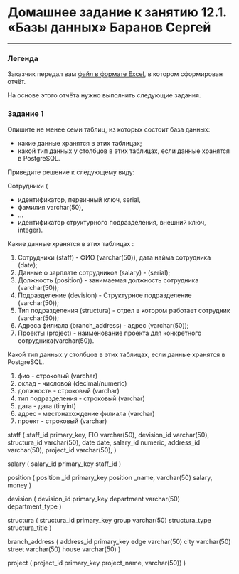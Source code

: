 # Домашнее задание к занятию 12.1. «Базы данных» Баранов Сергей


---


### Легенда

Заказчик передал вам [файл в формате Excel](https://github.com/netology-code/sdb-homeworks/blob/main/resources/hw-12-1.xlsx), в котором сформирован отчёт. 

На основе этого отчёта нужно выполнить следующие задания.

### Задание 1

Опишите не менее семи таблиц, из которых состоит база данных:

- какие данные хранятся в этих таблицах;
- какой тип данных у столбцов в этих таблицах, если данные хранятся в PostgreSQL.

Приведите решение к следующему виду:

Сотрудники (

- идентификатор, первичный ключ, serial,
- фамилия varchar(50),
- ...
- идентификатор структурного подразделения, внешний ключ, integer).

Какие данные хранятся в этих таблицах :

1. Сотрудники (staff) - ФИО (varchar(50)), дата найма сотрудника (date);
2. Данные о зарплате сотрудников (salary) - (serial); 
3. Должность (position) - занимаемая должность сотрудника (varchar(50));
4. Подразделение (devision) - Структурное подразделение (varchar(50));
5. Тип подразделения (structura) - отдел в котором работает сотрудник (varchar(50));
6. Адреса филиала (branch_address) - адрес (varchar(50));
7. Проекты (project) - наименование проекта для конкретного сотрудника(varchar(50)).


Какой тип данных у столбцов в этих таблицах, если данные хранятся в PostgreSQL.
1. фио - строковый (varchar)
2. оклад - числовой (decimal/numeric)
3. должность - строковый (varchar)
4. тип подразделения - строковый (varchar)
5. дата - дата (tinyint)
6. адрес - местонахождение филиала (varchar)
7. проект - строковый (varchar)

staff (
staff_id primary_key,
FIO varchar(50),
devision_id varchar(50),
structura_id varchar(50),
date date,
salary_id numeric,
address_id varchar(50),
project_id varchar(50),
)

salary (
salary_id primary_key
staff_id
)

position (
position _id primary_key
position _name, varchar(50)
salary, money
)

devision (
devision_id primary_key
department varchar(50)
department_type
)

structura (
structura_id primary_key
group varchar(50)
structura_type
structura_title
)

branch_address (
address_id primary_key
edge varchar(50)
city varchar(50)
street varchar(50)
house varchar(50)
)

project (
project_id primary_key
project_name, varchar(50))
)
